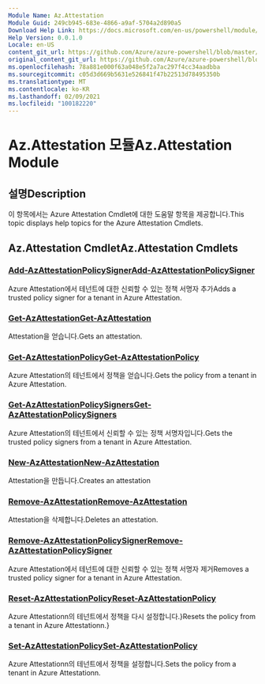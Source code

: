 ```yaml
---
Module Name: Az.Attestation
Module Guid: 249cb945-683e-4866-a9af-5704a2d890a5
Download Help Link: https://docs.microsoft.com/en-us/powershell/module/az.attestation
Help Version: 0.0.1.0
Locale: en-US
content_git_url: https://github.com/Azure/azure-powershell/blob/master/src/Attestation/Attestation/help/Az.Attestation.md
original_content_git_url: https://github.com/Azure/azure-powershell/blob/master/src/Attestation/Attestation/help/Az.Attestation.md
ms.openlocfilehash: 78a881e000f63a048e5f2a7ac297f4cc34aadbba
ms.sourcegitcommit: c05d3d669b5631e526841f47b22513d78495350b
ms.translationtype: MT
ms.contentlocale: ko-KR
ms.lasthandoff: 02/09/2021
ms.locfileid: "100182220"
---
```

# <span data-ttu-id="845ec-101">Az.Attestation 모듈</span><span class="sxs-lookup"><span data-stu-id="845ec-101">Az.Attestation Module</span></span>
## <span data-ttu-id="845ec-102">설명</span><span class="sxs-lookup"><span data-stu-id="845ec-102">Description</span></span>
<span data-ttu-id="845ec-103">이 항목에서는 Azure Attestation Cmdlet에 대한 도움말 항목을 제공합니다.</span><span class="sxs-lookup"><span data-stu-id="845ec-103">This topic displays help topics for the Azure Attestation Cmdlets.</span></span>

## <span data-ttu-id="845ec-104">Az.Attestation Cmdlet</span><span class="sxs-lookup"><span data-stu-id="845ec-104">Az.Attestation Cmdlets</span></span>
### [<span data-ttu-id="845ec-105">Add-AzAttestationPolicySigner</span><span class="sxs-lookup"><span data-stu-id="845ec-105">Add-AzAttestationPolicySigner</span></span>](Add-AzAttestationPolicySigner.md)
<span data-ttu-id="845ec-106">Azure Attestation에서 테넌트에 대한 신뢰할 수 있는 정책 서명자 추가</span><span class="sxs-lookup"><span data-stu-id="845ec-106">Adds a trusted policy signer for a tenant in Azure Attestation.</span></span>

### [<span data-ttu-id="845ec-107">Get-AzAttestation</span><span class="sxs-lookup"><span data-stu-id="845ec-107">Get-AzAttestation</span></span>](Get-AzAttestation.md)
<span data-ttu-id="845ec-108">Attestation을 얻습니다.</span><span class="sxs-lookup"><span data-stu-id="845ec-108">Gets an attestation.</span></span>

### [<span data-ttu-id="845ec-109">Get-AzAttestationPolicy</span><span class="sxs-lookup"><span data-stu-id="845ec-109">Get-AzAttestationPolicy</span></span>](Get-AzAttestationPolicy.md)
<span data-ttu-id="845ec-110">Azure Attestation의 테넌트에서 정책을 얻습니다.</span><span class="sxs-lookup"><span data-stu-id="845ec-110">Gets the policy from a tenant in Azure Attestation.</span></span>

### [<span data-ttu-id="845ec-111">Get-AzAttestationPolicySigners</span><span class="sxs-lookup"><span data-stu-id="845ec-111">Get-AzAttestationPolicySigners</span></span>](Get-AzAttestationPolicySigners.md)
<span data-ttu-id="845ec-112">Azure Attestation의 테넌트에서 신뢰할 수 있는 정책 서명자입니다.</span><span class="sxs-lookup"><span data-stu-id="845ec-112">Gets the trusted policy signers from a tenant in Azure Attestation.</span></span>

### [<span data-ttu-id="845ec-113">New-AzAttestation</span><span class="sxs-lookup"><span data-stu-id="845ec-113">New-AzAttestation</span></span>](New-AzAttestation.md)
<span data-ttu-id="845ec-114">Attestation을 만듭니다.</span><span class="sxs-lookup"><span data-stu-id="845ec-114">Creates an attestation</span></span>

### [<span data-ttu-id="845ec-115">Remove-AzAttestation</span><span class="sxs-lookup"><span data-stu-id="845ec-115">Remove-AzAttestation</span></span>](Remove-AzAttestation.md)
<span data-ttu-id="845ec-116">Attestation을 삭제합니다.</span><span class="sxs-lookup"><span data-stu-id="845ec-116">Deletes an attestation.</span></span>

### [<span data-ttu-id="845ec-117">Remove-AzAttestationPolicySigner</span><span class="sxs-lookup"><span data-stu-id="845ec-117">Remove-AzAttestationPolicySigner</span></span>](Remove-AzAttestationPolicySigner.md)
<span data-ttu-id="845ec-118">Azure Attestation에서 테넌트에 대한 신뢰할 수 있는 정책 서명자 제거</span><span class="sxs-lookup"><span data-stu-id="845ec-118">Removes a trusted policy signer for a tenant in Azure Attestation.</span></span>

### [<span data-ttu-id="845ec-119">Reset-AzAttestationPolicy</span><span class="sxs-lookup"><span data-stu-id="845ec-119">Reset-AzAttestationPolicy</span></span>](Reset-AzAttestationPolicy.md)
<span data-ttu-id="845ec-120">Azure Attestationn의 테넌트에서 정책을 다시 설정합니다.}</span><span class="sxs-lookup"><span data-stu-id="845ec-120">Resets the policy from a tenant in Azure Attestationn.}</span></span>

### [<span data-ttu-id="845ec-121">Set-AzAttestationPolicy</span><span class="sxs-lookup"><span data-stu-id="845ec-121">Set-AzAttestationPolicy</span></span>](Set-AzAttestationPolicy.md)
<span data-ttu-id="845ec-122">Azure Attestationn의 테넌트에서 정책을 설정합니다.</span><span class="sxs-lookup"><span data-stu-id="845ec-122">Sets the policy from a tenant in Azure Attestationn.</span></span>

